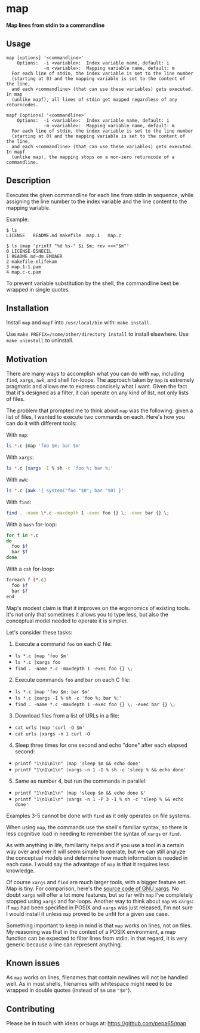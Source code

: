 # map
**Map lines from stdin to a commandline**

## Usage
```
map [options] '<commandline>'
    Options:  -i <variable>:  Index variable name, default: i
              -m <variable>:  Mapping variable name, default: m
  For each line of stdin, the index variable is set to the line number
  (starting at 0) and the mapping variable is set to the content of the line,
  and each <commandline> (that can use these variables) gets executed. In map
  (unlike mapf), all lines of stdin get mapped regardless of any returncodes.

mapf [options] '<commandline>'
    Options:  -i <variable>:  Index variable name, default: i
              -m <variable>:  Mapping variable name, default: m
  For each line of stdin, the index variable is set to the line number
  (starting at 0) and the mapping variable is set to the content of the line,
  and each <commandline> (that can use these variables) gets executed. In mapf
  (unlike map), the mapping stops on a non-zero returncode of a commandline.
```

## Description
Executes the given commandline for each line from stdin in sequence, while
assigning the line number to the index variable and the line content to the
mapping variable.

Example:
```console
$ ls
LICENSE   README.md makefile  map.1   map.c
```

```console
$ ls |map 'printf "%d %s-" $i $m; rev <<<"$m"'
0 LICENSE-ESNECIL
1 README.md-dm.EMDAER
2 makefile-elifekam
3 map.1-1.pam
4 map.c-c.pam
```

To prevent variable substitution by the shell, the commandline best be wrapped
in single quotes.

## Installation
Install `map` and `mapf` into `/usr/local/bin` with: `make install`.

Use `make PREFIX=/some/other/directory install` to install elsewhere.
Use `make uninstall` to uninstall.

## Motivation
There are many ways to accomplish what you can do with `map`,
including `find`, `xargs`, `awk`, and shell for-loops. The approach
taken by `map` is extremely pragmatic and allows me to express
concisely what I want. Given the fact that it's designed as a filter,
it can operate on any kind of list, not only lists of files.

The problem that prompted me to think about `map` was the following:
given a list of files, I wanted to execute two commands on each.
Here's how you can do it with different tools:

With `map`:
```sh
ls *.c |map 'foo $m; bar $m'
```

With `xargs`:
```sh
ls *.c |xargs -I % sh -c 'foo %; bar %;'
```

With `awk`:
```sh
ls *.c |awk '{ system("foo "$0"; bar "$0) }'
```

With `find`:
```sh
find . -name \*.c -maxdepth 1 -exec foo {} \; -exec bar {} \;
```

With a `bash` for-loop:
```bash
for f in *.c
do
  foo $f
  bar $f
done
```

With a `csh` for-loop:
```sh
foreach f (*.c)
  foo $f
  bar $f
end
```

Map's modest claim is that it improves on the ergonomics of existing
tools. It's not only that sometimes it allows you to type less, but
also the conceptual model needed to operate it is simpler.

Let's consider these tasks:

1. Execute a command `foo` on each C file:
  - `ls *.c |map 'foo $m'`
  - `ls *.c |xargs foo`
  - `find . -name *.c -maxdepth 1 -exec foo {} \;`
2. Execute commands `foo` and `bar` on each C file:
  - `ls *.c |map 'foo $m; bar $m'`
  - `ls *.c |xargs -I % sh -c 'foo %; bar %;'`
  - `find . -name *.c -maxdepth 1 -exec foo {} \; -exec bar {} \;`
3. Download files from a list of URLs in a file:
  -  `cat urls |map 'curl -O $m'`
  - `cat urls |xargs -n 1 curl -O`
4. Sleep three times for one second and echo "done" after each elapsed second:
  - `printf "1\n1\n1\n" |map 'sleep $m && echo done'`
  - `printf "1\n1\n1\n" |xargs -n 1 -I % sh -c 'sleep % && echo done'`
5. Same as number 4, but run the commands in parallel:
  - `printf "1\n1\n1\n" |map 'sleep $m && echo done &'`
  - `printf "1\n1\n1\n" |xargs -n 1 -P 3 -I % sh -c 'sleep % && echo done'`

Examples 3-5 cannot be done with `find` as it only operates on file systems.

When using `map`, the commands use the shell's familiar syntax, so there is
less cognitive load in needing to remember the syntax of `xargs` or `find`.

As with anything in life, familiarity helps and if you use a tool
in a certain way over and over it will seem simple to operate, but
we can still analyze the conceptual models and determine how much
information is needed in each case. I would say the advantage of
`map` is that it requires less knowledge.

Of course `xargs` and `find` are much larger tools, with a bigger
feature set. Map is tiny. For comparison, here's the
[source code of GNU xargs][xargs]. No doubt `xargs` will offer
a lot more features, but so far with `map` I've completely stopped
using `xargs` and for-loops. Another way to think about `map` vs
`xargs`: if `map` had been specified in POSIX and `xargs` was just
released, I'm not sure I would install it unless `map` proved to
be unfit for a given use case.

[xargs]: https://fossies.org/dox/findutils-4.7.0/xargs_8c_source.html

Something important to keep in mind is that `map` works on lines,
not on files. My reasoning was that in the context of a POSIX
environment, a map function can be expected to filter lines from
stdin. In that regard, it is very generic because a line can represent
anything.

## Known issues
As `map` works on lines, filenames that contain newlines will not be handled
well. As in most shells, filenames with whitespace might need to be wrapped
in double quotes (instead of `$m` use `"$m"`).

## Contributing
Please be in touch with ideas or bugs at: https://github.com/pepa65/map
